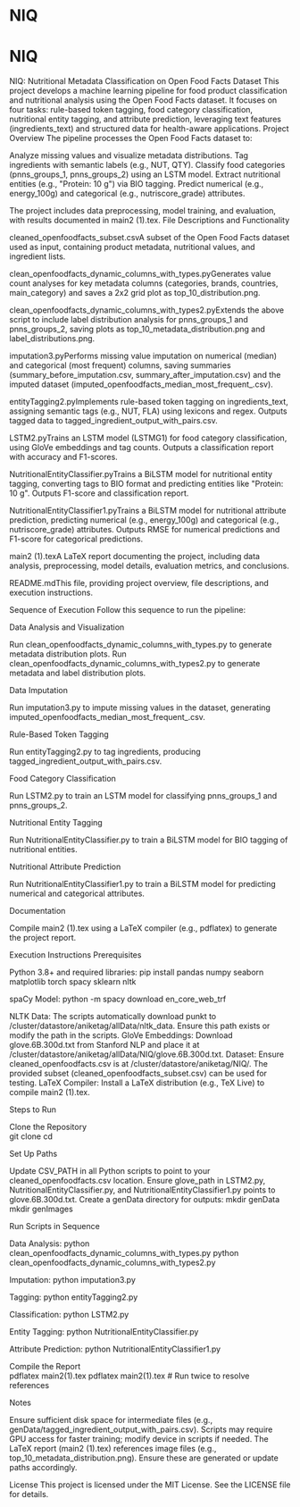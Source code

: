 # NIQ
# NIQ
NIQ: Nutritional Metadata Classification on Open Food Facts Dataset
This project develops a machine learning pipeline for food product classification and nutritional analysis using the Open Food Facts dataset. It focuses on four tasks: rule-based token tagging, food category classification, nutritional entity tagging, and attribute prediction, leveraging text features (ingredients_text) and structured data for health-aware applications.
Project Overview
The pipeline processes the Open Food Facts dataset to:

Analyze missing values and visualize metadata distributions.
Tag ingredients with semantic labels (e.g., NUT, QTY).
Classify food categories (pnns_groups_1, pnns_groups_2) using an LSTM model.
Extract nutritional entities (e.g., "Protein: 10 g") via BIO tagging.
Predict numerical (e.g., energy_100g) and categorical (e.g., nutriscore_grade) attributes.

The project includes data preprocessing, model training, and evaluation, with results documented in main2 (1).tex.
File Descriptions and Functionality

cleaned_openfoodfacts_subset.csvA subset of the Open Food Facts dataset used as input, containing product metadata, nutritional values, and ingredient lists.

clean_openfoodfacts_dynamic_columns_with_types.pyGenerates value count analyses for key metadata columns (categories, brands, countries, main_category) and saves a 2x2 grid plot as top_10_distribution.png.

clean_openfoodfacts_dynamic_columns_with_types2.pyExtends the above script to include label distribution analysis for pnns_groups_1 and pnns_groups_2, saving plots as top_10_metadata_distribution.png and label_distributions.png.

imputation3.pyPerforms missing value imputation on numerical (median) and categorical (most frequent) columns, saving summaries (summary_before_imputation.csv, summary_after_imputation.csv) and the imputed dataset (imputed_openfoodfacts_median_most_frequent_.csv).

entityTagging2.pyImplements rule-based token tagging on ingredients_text, assigning semantic tags (e.g., NUT, FLA) using lexicons and regex. Outputs tagged data to tagged_ingredient_output_with_pairs.csv.

LSTM2.pyTrains an LSTM model (LSTMG1) for food category classification, using GloVe embeddings and tag counts. Outputs a classification report with accuracy and F1-scores.

NutritionalEntityClassifier.pyTrains a BiLSTM model for nutritional entity tagging, converting tags to BIO format and predicting entities like "Protein: 10 g". Outputs F1-score and classification report.

NutritionalEntityClassifier1.pyTrains a BiLSTM model for nutritional attribute prediction, predicting numerical (e.g., energy_100g) and categorical (e.g., nutriscore_grade) attributes. Outputs RMSE for numerical predictions and F1-score for categorical predictions.

main2 (1).texA LaTeX report documenting the project, including data analysis, preprocessing, model details, evaluation metrics, and conclusions.

README.mdThis file, providing project overview, file descriptions, and execution instructions.


Sequence of Execution
Follow this sequence to run the pipeline:

Data Analysis and Visualization  

Run clean_openfoodfacts_dynamic_columns_with_types.py to generate metadata distribution plots.
Run clean_openfoodfacts_dynamic_columns_with_types2.py to generate metadata and label distribution plots.


Data Imputation  

Run imputation3.py to impute missing values in the dataset, generating imputed_openfoodfacts_median_most_frequent_.csv.


Rule-Based Token Tagging  

Run entityTagging2.py to tag ingredients, producing tagged_ingredient_output_with_pairs.csv.


Food Category Classification  

Run LSTM2.py to train an LSTM model for classifying pnns_groups_1 and pnns_groups_2.


Nutritional Entity Tagging  

Run NutritionalEntityClassifier.py to train a BiLSTM model for BIO tagging of nutritional entities.


Nutritional Attribute Prediction  

Run NutritionalEntityClassifier1.py to train a BiLSTM model for predicting numerical and categorical attributes.


Documentation  

Compile main2 (1).tex using a LaTeX compiler (e.g., pdflatex) to generate the project report.



Execution Instructions
Prerequisites

Python 3.8+ and required libraries:  pip install pandas numpy seaborn matplotlib torch spacy sklearn nltk


spaCy Model:  python -m spacy download en_core_web_trf


NLTK Data: The scripts automatically download punkt to /cluster/datastore/aniketag/allData/nltk_data. Ensure this path exists or modify the path in the scripts.
GloVe Embeddings: Download glove.6B.300d.txt from Stanford NLP and place it at /cluster/datastore/aniketag/allData/NIQ/glove.6B.300d.txt.
Dataset: Ensure cleaned_openfoodfacts.csv is at /cluster/datastore/aniketag/NIQ/. The provided subset (cleaned_openfoodfacts_subset.csv) can be used for testing.
LaTeX Compiler: Install a LaTeX distribution (e.g., TeX Live) to compile main2 (1).tex.

Steps to Run

Clone the Repository  
git clone <repository-url>
cd <repository-name>


Set Up Paths  

Update CSV_PATH in all Python scripts to point to your cleaned_openfoodfacts.csv location.
Ensure glove_path in LSTM2.py, NutritionalEntityClassifier.py, and NutritionalEntityClassifier1.py points to glove.6B.300d.txt.
Create a genData directory for outputs:  mkdir genData
mkdir genImages




Run Scripts in Sequence  

Data Analysis:  python clean_openfoodfacts_dynamic_columns_with_types.py
python clean_openfoodfacts_dynamic_columns_with_types2.py


Imputation:  python imputation3.py


Tagging:  python entityTagging2.py


Classification:  python LSTM2.py


Entity Tagging:  python NutritionalEntityClassifier.py


Attribute Prediction:  python NutritionalEntityClassifier1.py




Compile the Report  
pdflatex main2\(1\).tex
pdflatex main2\(1\).tex  # Run twice to resolve references



Notes

Ensure sufficient disk space for intermediate files (e.g., genData/tagged_ingredient_output_with_pairs.csv).
Scripts may require GPU access for faster training; modify device in scripts if needed.
The LaTeX report (main2 (1).tex) references image files (e.g., top_10_metadata_distribution.png). Ensure these are generated or update paths accordingly.

License
This project is licensed under the MIT License. See the LICENSE file for details.
